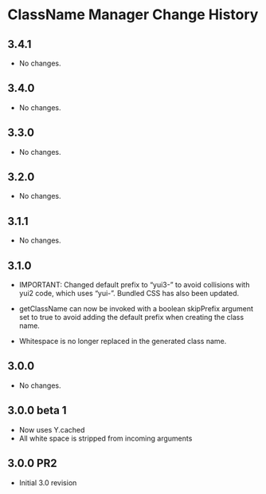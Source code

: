 ClassName Manager Change History
================================

3.4.1
-----

-   No changes.

3.4.0
-----

-   No changes.

3.3.0
-----

-   No changes.

3.2.0
-----

-   No changes.

3.1.1
-----

-   No changes.

3.1.0
-----

-   IMPORTANT: Changed default prefix to “yui3-” to avoid collisions with yui2 code, which uses “yui-”. Bundled CSS has also been updated.

-   getClassName can now be invoked with a boolean skipPrefix argument set to true to avoid adding the default prefix when creating the class name.

-   Whitespace is no longer replaced in the generated class name.

3.0.0
-----

-   No changes.

3.0.0 beta 1
------------

-   Now uses Y.cached
-   All white space is stripped from incoming arguments

3.0.0 PR2
---------

-   Initial 3.0 revision
